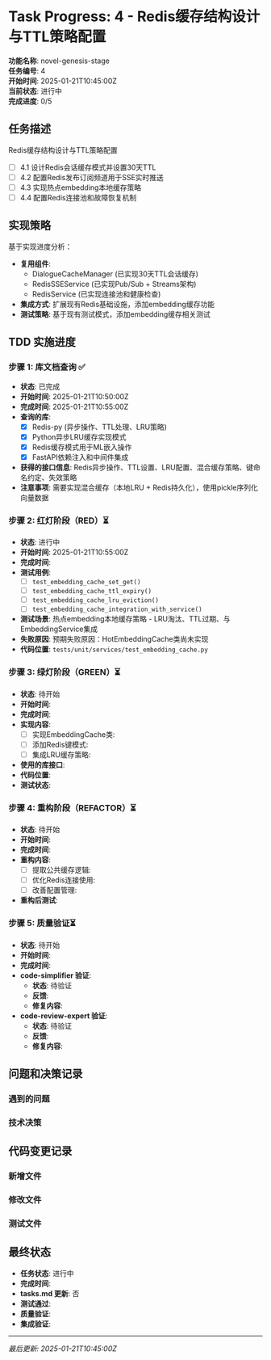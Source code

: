 # Task Progress: 4 - Redis缓存结构设计与TTL策略配置

**功能名称**: novel-genesis-stage  
**任务编号**: 4  
**开始时间**: 2025-01-21T10:45:00Z  
**当前状态**: 进行中  
**完成进度**: 0/5

## 任务描述

Redis缓存结构设计与TTL策略配置
- [ ] 4.1 设计Redis会话缓存模式并设置30天TTL
- [ ] 4.2 配置Redis发布订阅频道用于SSE实时推送
- [ ] 4.3 实现热点embedding本地缓存策略
- [ ] 4.4 配置Redis连接池和故障恢复机制

## 实现策略

基于实现进度分析：
- **复用组件**: 
  - DialogueCacheManager (已实现30天TTL会话缓存)
  - RedisSSEService (已实现Pub/Sub + Streams架构)
  - RedisService (已实现连接池和健康检查)
- **集成方式**: 扩展现有Redis基础设施，添加embedding缓存功能
- **测试策略**: 基于现有测试模式，添加embedding缓存相关测试

## TDD 实施进度

### 步骤 1: 库文档查询 ✅
- **状态**: 已完成
- **开始时间**: 2025-01-21T10:50:00Z
- **完成时间**: 2025-01-21T10:55:00Z
- **查询的库**: 
  - [x] Redis-py (异步操作、TTL处理、LRU策略)
  - [x] Python异步LRU缓存实现模式
  - [x] Redis缓存模式用于ML嵌入操作
  - [x] FastAPI依赖注入和中间件集成
- **获得的接口信息**: Redis异步操作、TTL设置、LRU配置、混合缓存策略、键命名约定、失效策略
- **注意事项**: 需要实现混合缓存（本地LRU + Redis持久化），使用pickle序列化向量数据 

### 步骤 2: 红灯阶段（RED）⏳
- **状态**: 进行中
- **开始时间**: 2025-01-21T10:55:00Z
- **完成时间**: 
- **测试用例**:
  - [ ] `test_embedding_cache_set_get()`
  - [ ] `test_embedding_cache_ttl_expiry()`
  - [ ] `test_embedding_cache_lru_eviction()`
  - [ ] `test_embedding_cache_integration_with_service()`
- **测试场景**: 热点embedding本地缓存策略 - LRU淘汰、TTL过期、与EmbeddingService集成
- **失败原因**: 预期失败原因：HotEmbeddingCache类尚未实现
- **代码位置**: `tests/unit/services/test_embedding_cache.py` 

### 步骤 3: 绿灯阶段（GREEN）⏳
- **状态**: 待开始
- **开始时间**: 
- **完成时间**: 
- **实现内容**:
  - [ ] 实现EmbeddingCache类: 
  - [ ] 添加Redis键模式: 
  - [ ] 集成LRU缓存策略: 
- **使用的库接口**: 
- **代码位置**: 
- **测试状态**: 

### 步骤 4: 重构阶段（REFACTOR）⏳
- **状态**: 待开始
- **开始时间**: 
- **完成时间**: 
- **重构内容**:
  - [ ] 提取公共缓存逻辑: 
  - [ ] 优化Redis连接使用: 
  - [ ] 改善配置管理: 
- **重构后测试**: 

### 步骤 5: 质量验证⏳
- **状态**: 待开始
- **开始时间**: 
- **完成时间**: 
- **code-simplifier 验证**:
  - **状态**: 待验证
  - **反馈**: 
  - **修复内容**: 
- **code-review-expert 验证**:
  - **状态**: 待验证
  - **反馈**: 
  - **修复内容**: 

## 问题和决策记录

### 遇到的问题

### 技术决策

## 代码变更记录

### 新增文件

### 修改文件  

### 测试文件

## 最终状态

- **任务状态**: 进行中
- **完成时间**: 
- **tasks.md 更新**: 否
- **测试通过**: 
- **质量验证**: 
- **集成验证**: 

---
*最后更新: 2025-01-21T10:45:00Z*